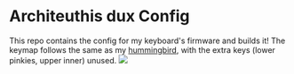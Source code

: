 # Architeuthis dux Config
This repo contains the config for my keyboard's firmware and builds it! The keymap follows the same as my [hummingbird](https://github.com/jcmkk3/hummingbird-zmk-config), with the extra keys (lower pinkies, upper inner) unused.
![](adux.jpeg)
